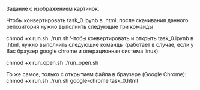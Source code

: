 Задание с изображением картинок.

Чтобы конвертировать task_0.ipynb в .html, после скачивания данного репозитория нужно выполнить следующие три команды

 chmod +x run.sh
 ./run.sh
Чтобы конвертировать и открыть task_0.ipynb в .html, нужно выполнить следующие команды
(работает в случае, если у Вас браузер google chrome и операционная система linux):

chmod +x run_open.sh
./run_open.sh

То же самое, только с открытием файла в браузере (Google Chrome):
chmod +x run.sh
./run.sh
google-chrome task_0.html 
